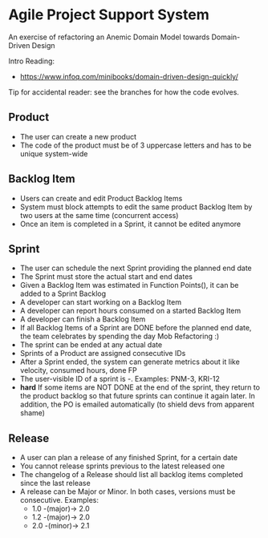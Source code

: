 # Agile Project Support System
An exercise of refactoring an Anemic Domain Model towards Domain-Driven Design

Intro Reading:
- https://www.infoq.com/minibooks/domain-driven-design-quickly/

Tip for accidental reader: see the branches for how the code evolves.

## Product
- The user can create a new product
- The code of the product must be of 3 uppercase letters and has to be unique system-wide

## Backlog Item
- Users can create and edit Product Backlog Items
- System must block attempts to edit the same product Backlog Item by two users at the same time (concurrent access)
- Once an item is completed in a Sprint, it cannot be edited anymore

## Sprint
- The user can schedule the next Sprint providing the planned end date
- The Sprint must store the actual start and end dates
- Given a Backlog Item was estimated in Function Points(), 
it can be added to a Sprint Backlog
- A developer can start working on a Backlog Item
- A developer can report hours consumed on a started Backlog Item
- A developer can finish a Backlog Item
- If all Backlog Items of a Sprint are DONE before the planned end date, 
the team celebrates by spending the day Mob Refactoring :)
- The sprint can be ended at any actual date
- Sprints of a Product are assigned consecutive IDs
- After a Sprint ended, the system can generate metrics about it like velocity, consumed hours, done FP
- The user-visible ID of a sprint is <projectCode>-<iterationNumber>. Examples: PNM-3, KRI-12 
- **hard** If some items are NOT DONE at the end of the sprint, 
they return to the product backlog so that future sprints can continue it again later. 
In addition, the PO is emailed automatically (to shield devs from apparent shame)

## Release
- A user can plan a release of any finished Sprint, for a certain date
- You cannot release sprints previous to the latest released one
- The changelog of a Release should list all backlog items completed since the last release
- A release can be Major or Minor. In both cases, versions must be consecutive. Examples: 
  - 1.0 -(major)-> 2.0
  - 1.2 -(major)-> 2.0
  - 2.0 -(minor)-> 2.1

